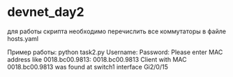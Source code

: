 # devnet_day2

для работы скрипта необходимо перечислить все коммутаторы в файле hosts.yaml

Пример работы:
python task2.py
Username:<username here>
Password:
Please enter MAC address like 0018.bc00.9813: 0018.bc00.9813
Client with MAC 0018.bc00.9813 was found at switch1 interface Gi2/0/15
